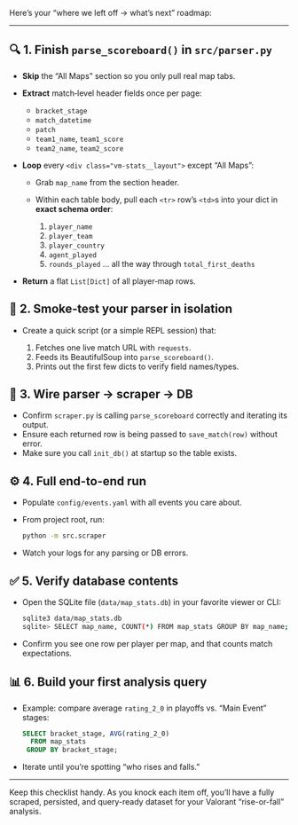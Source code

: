 Here’s your “where we left off → what’s next” roadmap:

---

## 🔍 1. Finish `parse_scoreboard()` in `src/parser.py`

* **Skip** the “All Maps” section so you only pull real map tabs.
* **Extract** match‐level header fields once per page:

  * `bracket_stage`
  * `match_datetime`
  * `patch`
  * `team1_name`, `team1_score`
  * `team2_name`, `team2_score`
* **Loop** every `<div class="vm-stats__layout">` except “All Maps”:

  * Grab `map_name` from the section header.
  * Within each table body, pull each `<tr>` row’s `<td>`s into your dict in **exact schema order**:

    1. `player_name`
    2. `player_team`
    3. `player_country`
    4. `agent_played`
    5. `rounds_played`
       … all the way through `total_first_deaths`
* **Return** a flat `List[Dict]` of all player‐map rows.

## 🧪 2. Smoke‐test your parser in isolation

* Create a quick script (or a simple REPL session) that:

  1. Fetches one live match URL with `requests`.
  2. Feeds its BeautifulSoup into `parse_scoreboard()`.
  3. Prints out the first few dicts to verify field names/types.

## 🔗 3. Wire parser → scraper → DB

* Confirm `scraper.py` is calling `parse_scoreboard` correctly and iterating its output.
* Ensure each returned row is being passed to `save_match(row)` without error.
* Make sure you call `init_db()` at startup so the table exists.

## ⚙️ 4. Full end-to-end run

* Populate `config/events.yaml` with all events you care about.
* From project root, run:

  ```bash
  python -m src.scraper
  ```
* Watch your logs for any parsing or DB errors.

## ✅ 5. Verify database contents

* Open the SQLite file (`data/map_stats.db`) in your favorite viewer or CLI:

  ```bash
  sqlite3 data/map_stats.db
  sqlite> SELECT map_name, COUNT(*) FROM map_stats GROUP BY map_name;
  ```
* Confirm you see one row per player per map, and that counts match expectations.

## 📊 6. Build your first analysis query

* Example: compare average `rating_2_0` in playoffs vs. “Main Event” stages:

  ```sql
  SELECT bracket_stage, AVG(rating_2_0)
    FROM map_stats
   GROUP BY bracket_stage;
  ```
* Iterate until you’re spotting “who rises and falls.”

---

Keep this checklist handy. As you knock each item off, you’ll have a fully scraped, persisted, and query-ready dataset for your Valorant “rise-or-fall” analysis.
